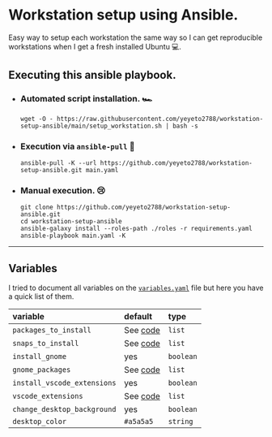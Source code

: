 # Workstation setup using Ansible.

Easy way to setup each workstation the same way so I can get reproducible workstations when I get a fresh installed Ubuntu :computer:.

## Executing this ansible playbook.

- ### **Automated script installation. :racing_car:**

  ```shell
  wget -O - https://raw.githubusercontent.com/yeyeto2788/workstation-setup-ansible/main/setup_workstation.sh | bash -s
  ```

- ### **Execution via `ansible-pull` :metal:**

  ```shell
  ansible-pull -K --url https://github.com/yeyeto2788/workstation-setup-ansible.git main.yaml
  ```

- ### **Manual execution. :cry:**

  ```shell
  git clone https://github.com/yeyeto2788/workstation-setup-ansible.git
  cd workstation-setup-ansible
  ansible-galaxy install --roles-path ./roles -r requirements.yaml
  ansible-playbook main.yaml -K
  ```

---

## Variables

I tried to document all variables on the [`variables.yaml`](./variables.yaml) file but here you have a quick list of them.

| variable                    | default                                                                                              | type      |
| :-------------------------- | :--------------------------------------------------------------------------------------------------- | :-------- |
| `packages_to_install`       | See [code](https://github.com/yeyeto2788/workstation-setup-ansible/blob/main/variables.yaml#L2-L10)  | `list`    |
| `snaps_to_install`          | See [code](https://github.com/yeyeto2788/workstation-setup-ansible/blob/main/variables.yaml#L13-L16) | `list`    |
| `install_gnome`             | yes                                                                                                  | `boolean` |
| `gnome_packages`            | See [code](https://github.com/yeyeto2788/workstation-setup-ansible/blob/main/variables.yaml#L21-L24) | `list`    |
| `install_vscode_extensions` | yes                                                                                                  | `boolean` |
| `vscode_extensions`         | See [code](https://github.com/yeyeto2788/workstation-setup-ansible/blob/main/variables.yaml#L30-L41) | `list`    |
| `change_desktop_background` | yes                                                                                                  | `boolean` |
| `desktop_color`             | `#a5a5a5`                                                                                            | `string`  |
